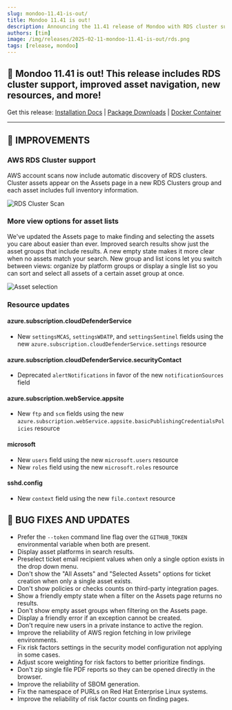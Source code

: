 ```yaml
---
slug: mondoo-11.41-is-out/
title: Mondoo 11.41 is out!
description: Announcing the 11.41 release of Mondoo with RDS cluster support, improved asset navigation, new resources, and more
authors: [tim]
image: /img/releases/2025-02-11-mondoo-11.41-is-out/rds.png
tags: [release, mondoo]
---
```


## 🥳 Mondoo 11.41 is out! This release includes RDS cluster support, improved asset navigation, new resources, and more!

Get this release: [Installation Docs](https://mondoo.com/docs/cnspec/) | [Package Downloads](https://releases.mondoo.com/cnspec/) | [Docker Container](https://hub.docker.com/r/mondoo/cnspec)

---

## 🧹 IMPROVEMENTS

### AWS RDS Cluster support

AWS account scans now include automatic discovery of RDS clusters. Cluster assets appear on the Assets page in a new RDS Clusters group and each asset includes full inventory information.

![RDS Cluster Scan](/img/releases/2025-02-11-mondoo-11.41-is-out/rds.png)

### More view options for asset lists

We've updated the Assets page to make finding and selecting the assets you care about easier than ever. Improved search results show just the asset groups that include results. A new empty state makes it more clear when no assets match your search. New group and list icons let you switch between views: organize by platform groups or display a single list so you can sort and select all assets of a certain asset group at once.

![Asset selection](/img/releases/2025-02-11-mondoo-11.41-is-out/assets.gif)

### Resource updates

#### azure.subscription.cloudDefenderService

- New `settingsMCAS`, `settingsWDATP`, and `settingsSentinel` fields using the new `azure.subscription.cloudDefenderService.settings` resource

#### azure.subscription.cloudDefenderService.securityContact

- Deprecated `alertNotifications` in favor of the new `notificationSources` field

#### azure.subscription.webService.appsite

- New `ftp` and `scm` fields using the new `azure.subscription.webService.appsite.basicPublishingCredentialsPolicies` resource

#### microsoft

- New `users` field using the new `microsoft.users` resource
- New `roles` field using the new `microsoft.roles` resource

#### sshd.config

- New `context` field using the new `file.context` resource

## 🐛 BUG FIXES AND UPDATES

- Prefer the `--token` command line flag over the `GITHUB_TOKEN` environmental variable when both are present.
- Display asset platforms in search results.
- Preselect ticket email recipient values when only a single option exists in the drop down menu.
- Don't show the "All Assets" and "Selected Assets" options for ticket creation when only a single asset exists.
- Don't show policies or checks counts on third-party integration pages.
- Show a friendly empty state when a filter on the Assets page returns no results.
- Don't show empty asset groups when filtering on the Assets page.
- Display a friendly error if an exception cannot be created.
- Don't require new users in a private instance to active the region.
- Improve the reliability of AWS region fetching in low privilege environments.
- Fix risk factors settings in the security model configuration not applying in some cases.
- Adjust score weighting for risk factors to better prioritize findings.
- Don't zip single file PDF reports so they can be opened directly in the browser.
- Improve the reliability of SBOM generation.
- Fix the namespace of PURLs on Red Hat Enterprise Linux systems.
- Improve the reliability of risk factor counts on finding pages.
